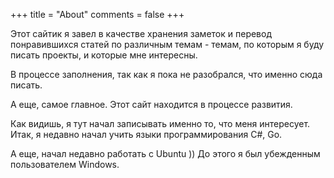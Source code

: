+++
title = "About"
comments = false
+++

Этот сайтик я завел в качестве хранения заметок и перевод понравившихся статей по различным темам - темам, по которым я буду писать проекты, и которые мне интересны.

В процессе заполнения, так как я пока не разобрался, что именно сюда писать.

А еще, самое главное. Этот сайт находится в процессе развития.


Как видишь, я тут начал записывать именно то, что меня интересует.
Итак, я недавно начал учить языки программирования C#, Go.

А еще, начал недавно работать с Ubuntu )) До этого я был убежденным пользователем Windows.